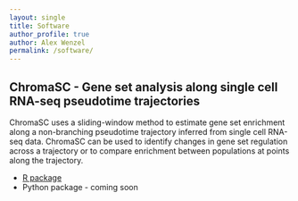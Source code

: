 ```yaml
---
layout: single
title: Software
author_profile: true
author: Alex Wenzel
permalink: /software/
---
```


## ChromaSC - Gene set analysis along single cell RNA-seq pseudotime trajectories

ChromaSC uses a sliding-window method to estimate gene set enrichment along a non-branching pseudotime trajectory inferred from single cell RNA-seq data. ChromaSC can be used to identify changes in gene set regulation across a trajectory or to compare enrichment between populations at points along the trajectory.

- [R package](https://github.com/alex-wenzel/ChromaSC-R)
- Python package - coming soon
